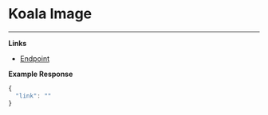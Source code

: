 # Koala Image
---------------------------------------

__Links__
* [Endpoint](https://some-random-api.ml/img/koala)

__Example Response__ 
```js
{
  "link": ""
}
```
